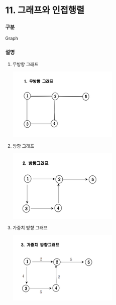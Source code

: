 # 11. 그래프와 인접행렬

### 구분

<p>Graph</p>

### 설명

<ol>
    <li>무방향 그래프</li>
        <p>
            <img src="./img.png" alt="img.png" width="316" height="210">
        </p>
    <li>방향 그래프</li>
        <p>
            <img src="./img_1.png" alt="img_1.png" width="316" height="210">
        </p>
    <li>가중치 방향 그래프</li>
        <p>
            <img src="./img_2.png" alt="img_2.png" width="316" height="210">
        </p>
</ol>